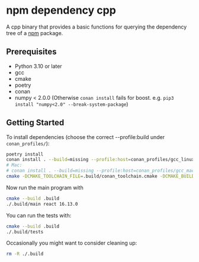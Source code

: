 # npm dependency cpp

A cpp binary that provides a basic functions for querying the dependency
tree of a [npm](https://npmjs.org) package.

## Prerequisites

- Python 3.10 or later
- gcc
- cmake
- poetry
- conan
- numpy < 2.0.0 (Otherwise `conan install` fails for boost. e.g. `pip3 install "numpy<2.0" --break-system-package`)

## Getting Started

To install dependencies (choose the correct --profile:build under `conan_profiles/`):

```sh
poetry install
conan install . --build=missing --profile:host=conan_profiles/gcc_linux_x86_64 --profile:build=conan_profiles/gcc_linux_x86_64 --output-folder=.build
# Mac:
# conan install . --build=missing --profile:host=conan_profiles/gcc_mac_arm --profile:build=conan_profiles/gcc_mac_arm --output-folder=.build
cmake -DCMAKE_TOOLCHAIN_FILE=.build/conan_toolchain.cmake -DCMAKE_BUILD_TYPE=Release -B .build .
```

Now run the main program with

```sh
cmake --build .build
./.build/main react 16.13.0
```

You can run the tests with:

```sh
cmake --build .build
./.build/tests
```

Occasionally you might want to consider cleaning up:

```sh
rm -R ./.build
```